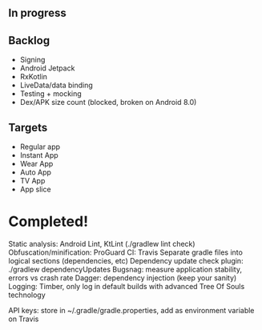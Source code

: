 ## In progress


## Backlog

- Signing
- Android Jetpack
- RxKotlin
- LiveData/data binding
- Testing + mocking
- Dex/APK size count (blocked, broken on Android 8.0)



## Targets

- Regular app
- Instant App
- Wear App
- Auto App
- TV App
- App slice


# Completed!

Static analysis: Android Lint, KtLint (./gradlew lint check)
Obfuscation/minification: ProGuard
CI: Travis
Separate gradle files into logical sections (dependencies, etc)
Dependency update check plugin: ./gradlew dependencyUpdates
Bugsnag: measure application stability, errors vs crash rate
Dagger: dependency injection (keep your sanity)
Logging: Timber, only log in default builds with advanced Tree Of Souls technology



API keys: store in ~/.gradle/gradle.properties, add as environment variable on Travis